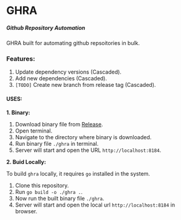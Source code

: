 # GHRA

##### Github Repository Automation

GHRA built for automating github repsoitories in bulk. 

### Features:

1. Update dependency versions (Cascaded).
2. Add new dependencies (Cascaded).
3. `[TODO]` Create new branch from release tag (Cascaded).


#### USES:
**1. Binary:**
1. Download binary file from [Release](https://github.com/SHAPPY0/ghra/releases).
2. Open terminal.
2. Navigate to the directory where binary is downloaded.
3. Run binary file `./ghra` in terminal.
4. Server will start and open the URL `http://localhost:8184`.

**2. Buid Locally:**

To build `ghra` locally, it requires `go` installed in the system.

1. Clone this repository.
2. Run `go build -o ./ghra .`.
3. Now run the built binary file `./ghra`.
4. Server will start and open the local url `http://localhost:8184` in browser.
